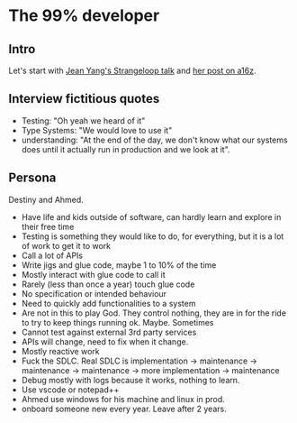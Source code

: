 # The 99% developer

## Intro

Let's start with [Jean Yang's Strangeloop
talk](https://www.youtube.com/watch?v=UJA4PGKny2k) and [her post on
a16z](https://future.com/software-development-building-for-99-developers/).

## Interview fictitious quotes

- Testing: "Oh yeah we heard of it"
- Type Systems: "We would love to use it"
- understanding: "At the end of the day, we don't know what our systems does
  until it actually run in production and we look at it".

## Persona

Destiny and Ahmed.

- Have life and kids outside of software, can hardly learn and explore in their free time
- Testing is something they would like to do, for everything, but it is a lot of work to get it to work
- Call a lot of APIs
- Write jigs and glue code, maybe 1 to 10% of the time
- Mostly interact with glue code to call it
- Rarely (less than once a year) touch glue code
- No specification or intended behaviour
- Need to quickly add functionalities to a system
- Are not in this to play God. They control nothing, they are in for the ride to try to keep things running ok. Maybe. Sometimes
- Cannot test against external 3rd party services
- APIs will change, need to fix when it change.
- Mostly reactive work
- Fuck the SDLC. Real SDLC is implementation -> maintenance -> maintenance -> maintenance -> more implementation -> maintenance
- Debug mostly with logs because it works, nothing to learn.
- Use vscode or notepad++
- Ahmed use windows for his machine and linux in prod.
- onboard someone new every year. Leave after 2 years.
